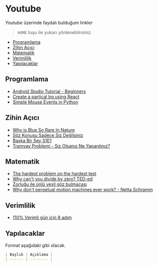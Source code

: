 # Youtube <!-- omit in toc -->

Youtube üzerinde faydalı bulduğum linkler

> `HOME` tuşu ile yukarı yönlenebilrsiniz.

- [Programlama](#programlama)
- [Zihin Açıcı](#zihin-a%C3%A7%C4%B1c%C4%B1)
- [Matematik](#matematik)
- [Verimlilik](#verimlilik)
- [Yapılacaklar](#yap%C4%B1lacaklar)

## Programlama

- [Android Studio Tutorial - Beginners](https://www.youtube.com/playlist?list=PLaoF-xhnnrRWHtmb8ZGmu8N4Wl2Zr26V7)
- [Create a partical bg using React](https://www.youtube.com/channel/UCO9YTlADpKkIeUGwbAWBHLQ)
- [Simple Mouse Events in Python](https://www.youtube.com/watch?v=2BXr9U6ZL8Y&list=PL1m1AtfGwsxmZJrHCNQUFufwK4qJBf_ia&index=2&t=0s)

## Zihin Açıcı

- [Why is Blue So Rare In Nature](https://www.youtube.com/watch?v=3g246c6Bv58&list=PL1m1AtfGwsxlQeqLs8DAN1eAhx0MT2QVz&index=2&t=0s)
- [Söz Konusu Sadece Siz Değilsiniz](https://www.youtube.com/watch?v=csOFdIShKqk&list=PL1m1AtfGwsxlQeqLs8DAN1eAhx0MT2QVz&index=3&t=0s)
- [Başka Bir Şey S1E1](https://www.youtube.com/channel/UC2lwJdnwpQnO5p5wY2pPHJg)
- [Tramvay Problemi - Siz Olsanız Ne Yapardınız?](https://www.youtube.com/watch?v=hFh3JUQ_a5U&list=PL1m1AtfGwsxlQeqLs8DAN1eAhx0MT2QVz&index=6&t=0s)

## Matematik

- [The hardest problem on the hardest test](https://www.youtube.com/watch?v=OkmNXy7er84&list=PL1m1AtfGwsxlQeqLs8DAN1eAhx0MT2QVz&index=5&t=5s)
- [Why can't you divide by zero? TED-ed](https://www.youtube.com/watch?v=NKmGVE85GUU&list=PL1m1AtfGwsxmzvl_SRpRIspdrJ0diop3a&index=4&t=0s)
- [Zorluğu ile ünlü yeşil göz bulmacası](https://www.youtube.com/watch?v=-La5sLFjfkM&t=0s&list=PL1m1AtfGwsxmzvl_SRpRIspdrJ0diop3a&index=5)
- [Why don't perpetual motion machines ever work? - Netta Schramm](https://www.youtube.com/watch?v=A-QgGXbDyR0&t=0s&list=PL1m1AtfGwsxmzvl_SRpRIspdrJ0diop3a&index=3)

## Verimlilik

- [110% Verimli gün için 8 adım](https://www.youtube.com/watch?v=61rAEsZOg8c&list=PL1m1AtfGwsxlwh39LMLuOdU6g9Wq5gAOF&index=2&t=0s)

## Yapılacaklar

Format aşağıdaki gibi olacak.

```md
| Başlık | Açıklama |
| ------ | -------- |
```
